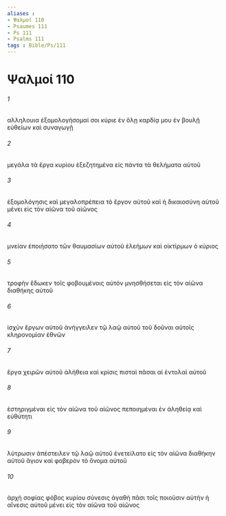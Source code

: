 ```yaml
---
aliases : 
- Ψαλμοί 110
- Psaumes 111
- Ps 111
- Psalms 111
tags : Bible/Ps/111
---
```


# Ψαλμοί 110

###### 1
αλληλουια ἐξομολογήσομαί σοι κύριε ἐν ὅλῃ καρδίᾳ μου ἐν βουλῇ εὐθείων καὶ συναγωγῇ
###### 2
μεγάλα τὰ ἔργα κυρίου ἐξεζητημένα εἰς πάντα τὰ θελήματα αὐτοῦ
###### 3
ἐξομολόγησις καὶ μεγαλοπρέπεια τὸ ἔργον αὐτοῦ καὶ ἡ δικαιοσύνη αὐτοῦ μένει εἰς τὸν αἰῶνα τοῦ αἰῶνος
###### 4
μνείαν ἐποιήσατο τῶν θαυμασίων αὐτοῦ ἐλεήμων καὶ οἰκτίρμων ὁ κύριος
###### 5
τροφὴν ἔδωκεν τοῖς φοβουμένοις αὐτόν μνησθήσεται εἰς τὸν αἰῶνα διαθήκης αὐτοῦ
###### 6
ἰσχὺν ἔργων αὐτοῦ ἀνήγγειλεν τῷ λαῷ αὐτοῦ τοῦ δοῦναι αὐτοῖς κληρονομίαν ἐθνῶν
###### 7
ἔργα χειρῶν αὐτοῦ ἀλήθεια καὶ κρίσις πισταὶ πᾶσαι αἱ ἐντολαὶ αὐτοῦ
###### 8
ἐστηριγμέναι εἰς τὸν αἰῶνα τοῦ αἰῶνος πεποιημέναι ἐν ἀληθείᾳ καὶ εὐθύτητι
###### 9
λύτρωσιν ἀπέστειλεν τῷ λαῷ αὐτοῦ ἐνετείλατο εἰς τὸν αἰῶνα διαθήκην αὐτοῦ ἅγιον καὶ φοβερὸν τὸ ὄνομα αὐτοῦ
###### 10
ἀρχὴ σοφίας φόβος κυρίου σύνεσις ἀγαθὴ πᾶσι τοῖς ποιοῦσιν αὐτήν ἡ αἴνεσις αὐτοῦ μένει εἰς τὸν αἰῶνα τοῦ αἰῶνος
